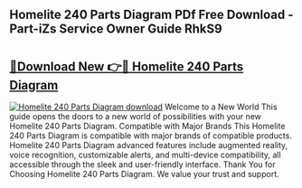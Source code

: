 ## Homelite 240 Parts Diagram PDf Free Download - Part-iZs Service Owner Guide RhkS9

# <h2><a href="http://dfhqso7.blite.top/?on=Homelite+240+Parts+Diagram">🔗Download New 👉🔴 Homelite 240 Parts Diagram</a></h2>

[![Homelite 240 Parts Diagram download](https://i.imgur.com/lujVjoI.png)](http://dfhqso7.blite.top/?on=Homelite+240+Parts+Diagram)
Welcome to a New World This guide opens the doors to a new world of possibilities with your new Homelite 240 Parts Diagram. Compatible with Major Brands This Homelite 240 Parts Diagram is compatible with major brands of compatible products. Homelite 240 Parts Diagram advanced features include augmented reality, voice recognition, customizable alerts, and multi-device compatibility, all accessible through the sleek and user-friendly interface. Thank You for Choosing Homelite 240 Parts Diagram. We value your trust and support.

